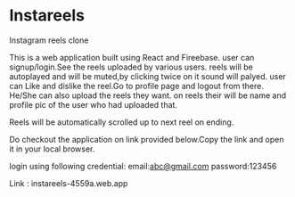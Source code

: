 # Instareels
Instagram reels clone


This is a web application built using React and Fireebase.
user can signup/login.See the reels uploaded by various users.
reels will be autoplayed and will be muted,by clicking twice on it sound will palyed.
user can Like and dislike the reel.Go to profile page and logout from there.
He/She can also upload the reels they want.
on reels their will be name and profile pic of the user who had uploaded that.

Reels will be automatically scrolled up to next reel on ending.

Do checkout the application on link provided below.Copy the link and open it in your local browser.


login using following credential:
email:abc@gmail.com
password:123456

Link  : instareels-4559a.web.app
